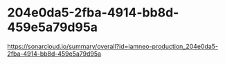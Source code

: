# 204e0da5-2fba-4914-bb8d-459e5a79d95a
https://sonarcloud.io/summary/overall?id=iamneo-production_204e0da5-2fba-4914-bb8d-459e5a79d95a
